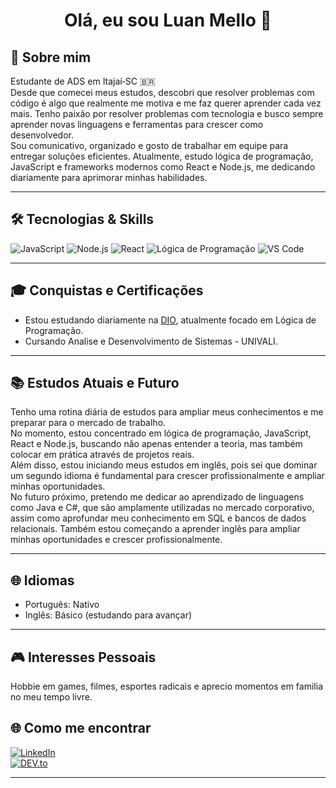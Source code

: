 <div align="center">
  <h1>Olá, eu sou Luan Mello 👋</h1>
</div>

## 🚀 Sobre mim  
 Estudante de ADS em Itajaí‑SC 🇧🇷  
Desde que comecei meus estudos, descobri que resolver problemas com código é algo que realmente me motiva e me faz querer aprender cada vez mais. 
Tenho paixão por resolver problemas com tecnologia e busco sempre aprender novas linguagens e ferramentas para crescer como desenvolvedor.  
Sou comunicativo, organizado e gosto de trabalhar em equipe para entregar soluções eficientes.
Atualmente, estudo lógica de programação, JavaScript e frameworks modernos como React e Node.js, me dedicando diariamente para aprimorar minhas habilidades.  

---

## 🛠️ Tecnologias & Skills  
<p>
  <img alt="JavaScript" src="https://img.shields.io/badge/-JavaScript-F7DF1E?logo=javascript&logoColor=black&style=for-the-badge" />
  <img alt="Node.js" src="https://img.shields.io/badge/-Node.js-339933?logo=node.js&logoColor=white&style=for-the-badge" />
  <img alt="React" src="https://img.shields.io/badge/-React-61DAFB?logo=react&logoColor=black&style=for-the-badge" />
  <img alt="Lógica de Programação" src="https://img.shields.io/badge/-Lógica_de_Programação-4B32C3?style=for-the-badge&logo=programming&logoColor=white" />
  <img alt="VS Code" src="https://img.shields.io/badge/-VS_Code-007ACC?logo=visual-studio-code&logoColor=white&style=for-the-badge" />
</p>

---

## 🎓 Conquistas e Certificações  
- Estou estudando diariamente na [DIO](https://digitalinnovation.one/), atualmente focado em Lógica de Programação.
- Cursando Analise e Desenvolvimento de Sistemas - UNIVALI.
---

## 📚 Estudos Atuais e Futuro  
Tenho uma rotina diária de estudos para ampliar meus conhecimentos e me preparar para o mercado de trabalho.  
No momento, estou concentrado em lógica de programação, JavaScript, React e Node.js, buscando não apenas entender a teoria, mas também colocar em prática através de projetos reais.  
Além disso, estou iniciando meus estudos em inglês, pois sei que dominar um segundo idioma é fundamental para crescer profissionalmente e ampliar minhas oportunidades.  
No futuro próximo, pretendo me dedicar ao aprendizado de linguagens como Java e C#, que são amplamente utilizadas no mercado corporativo, assim como aprofundar meu conhecimento em SQL e bancos de dados relacionais.
Também estou começando a aprender inglês para ampliar minhas oportunidades e crescer profissionalmente.  

---

## 🌐 Idiomas  
- Português: Nativo  
- Inglês: Básico (estudando para avançar)

---

## 🎮 Interesses Pessoais  
Hobbie em games, filmes, esportes radicais e aprecio momentos em familia no meu tempo livre.


## 🌐 Como me encontrar  
[![LinkedIn](https://img.shields.io/badge/LinkedIn-0077B5?style=for-the-badge&logo=linkedin&logoColor=white)](https://linkedin.com/in/seunome)  
[![DEV.to](https://img.shields.io/badge/DEV.to-000000?style=for-the-badge&logo=dev.to&logoColor=white)](https://dev.to/seunome)

---



